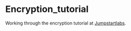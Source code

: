 # Encryption_tutorial
Working through the encryption tutorial at [Jumpstartlabs](http://tutorials.jumpstartlab.com/projects/encryptor.html). 
